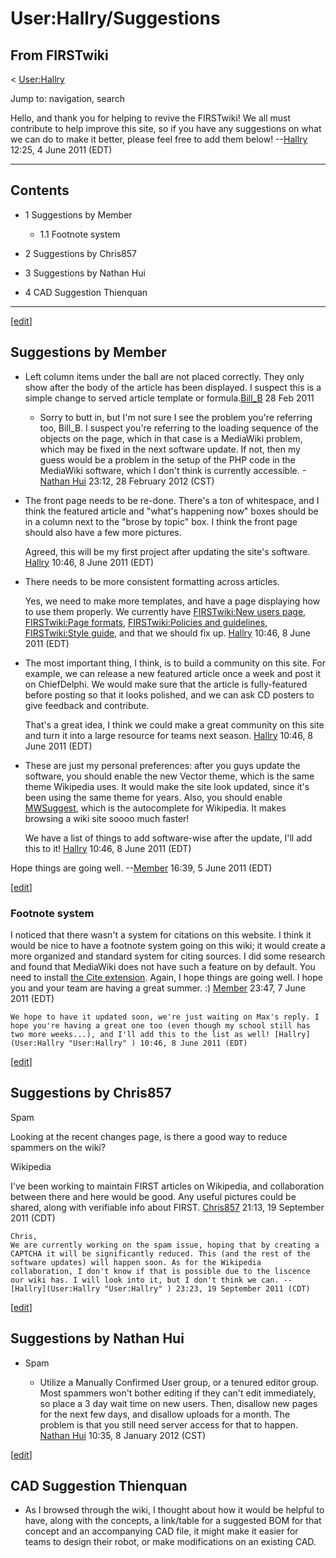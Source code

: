 # User:Hallry/Suggestions

## From FIRSTwiki

< [User:Hallry](User:Hallry "User:Hallry")

Jump to: navigation, search

Hello, and thank you for helping to revive the FIRSTwiki! We all must contribute to help improve this site, so if you have any suggestions on what we can do to make it better, please feel free to add them below! --[Hallry](User:Hallry "User:Hallry") 12:25, 4 June 2011 (EDT)

--------------------------------------------------------------------------------

## Contents

- 1 Suggestions by Member

  - 1.1 Footnote system

- 2 Suggestions by Chris857
- 3 Suggestions by Nathan Hui
- 4 CAD Suggestion Thienquan

--------------------------------------------------------------------------------

[[edit](/index.php?title=User:Hallry/Suggestions&action=edit&section=1 "Edit
section: Suggestions by Member")]

## Suggestions by Member

- Left column items under the ball are not placed correctly. They only show after the body of the article has been displayed. I suspect this is a simple change to served article template or formula.[Bill_B](User:Bill_B "User:Bill B") 28 Feb 2011 

  - Sorry to butt in, but I'm not sure I see the problem you're referring too, Bill_B. I suspect you're referring to the loading sequence of the objects on the page, which in that case is a MediaWiki problem, which may be fixed in the next software update. If not, then my guess would be a problem in the setup of the PHP code in the MediaWiki software, which I don't think is currently accessible. -[Nathan Hui](User:Nathan_Hui "User:Nathan Hui") 23:12, 28 February 2012 (CST)

- The front page needs to be re-done. There's a ton of whitespace, and I think the featured article and "what's happening now" boxes should be in a column next to the "brose by topic" box. I think the front page should also have a few more pictures.

  Agreed, this will be my first project after updating the site's software. [Hallry](User:Hallry "User:Hallry") 10:46, 8 June 2011 (EDT)

- There needs to be more consistent formatting across articles.

  Yes, we need to make more templates, and have a page displaying how to use them properly. We currently have [FIRSTwiki:New users page](FIRSTwiki:New_users_page "FIRSTwiki:New users page"), [FIRSTwiki:Page formats](FIRSTwiki:Page_formats "FIRSTwiki:Page formats"), [FIRSTwiki:Policies and guidelines](FIRSTwiki:Policies_and_guidelines "FIRSTwiki:Policies and guidelines"), [FIRSTwiki:Style guide](FIRSTwiki:Style_guide "FIRSTwiki:Style guide"), and that we should fix up. [Hallry](User:Hallry "User:Hallry") 10:46, 8 June 2011 (EDT)

- The most important thing, I think, is to build a community on this site. For example, we can release a new featured article once a week and post it on ChiefDelphi. We would make sure that the article is fully-featured before posting so that it looks polished, and we can ask CD posters to give feedback and contribute.

  That's a great idea, I think we could make a great community on this site and turn it into a large resource for teams next season. [Hallry](User:Hallry "User:Hallry") 10:46, 8 June 2011 (EDT)

- These are just my personal preferences: after you guys update the software, you should enable the new Vector theme, which is the same theme Wikipedia uses. It would make the site look updated, since it's been using the same theme for years. Also, you should enable [MWSuggest](http://www.mediawiki.org/wiki/Manual:$wgEnableMWSuggest "http://www.mediawiki.org/wiki/Manual:$wgEnableMWSuggest"), which is the autocomplete for Wikipedia. It makes browsing a wiki site soooo much faster!

  We have a list of things to add software-wise after the update, I'll add this to it! [Hallry](User:Hallry "User:Hallry") 10:46, 8 June 2011 (EDT)

Hope things are going well. --[Member](User:Member "User:Member") 16:39, 5 June 2011 (EDT)

[[edit](/index.php?title=User:Hallry/Suggestions&action=edit&section=2 "Edit
section: Footnote system")]

### Footnote system

I noticed that there wasn't a system for citations on this website. I think it would be nice to have a footnote system going on this wiki; it would create a more organized and standard system for citing sources. I did some research and found that MediaWiki does not have such a feature on by default. You need to install [the Cite extension](http://www.mediawiki.org/wiki/Extension:Cite "http://www.mediawiki.org/wiki/Extension:Cite"). Again, I hope things are going well. I hope you and your team are having a great summer. :) [Member](User:Member "User:Member") 23:47, 7 June 2011 (EDT)

```
We hope to have it updated soon, we're just waiting on Max's reply. I hope you're having a great one too (even though my school still has two more weeks...), and I'll add this to the list as well! [Hallry](User:Hallry "User:Hallry" ) 10:46, 8 June 2011 (EDT) 
```

[[edit](/index.php?title=User:Hallry/Suggestions&action=edit&section=3 "Edit
section: Suggestions by Chris857")]

## Suggestions by Chris857

Spam

Looking at the recent changes page, is there a good way to reduce spammers on the wiki?

Wikipedia

I've been working to maintain FIRST articles on Wikipedia, and collaboration between there and here would be good. Any useful pictures could be shared, along with verifiable info about FIRST. [Chris857](User:Chris857 "User:Chris857") 21:13, 19 September 2011 (CDT)

```
Chris, 
We are currently working on the spam issue, hoping that by creating a CAPTCHA it will be significantly reduced. This (and the rest of the software updates) will happen soon. As for the Wikipedia collaboration, I don't know if that is possible due to the liscence our wiki has. I will look into it, but I don't think we can. --[Hallry](User:Hallry "User:Hallry" ) 23:23, 19 September 2011 (CDT) 
```

[[edit](/index.php?title=User:Hallry/Suggestions&action=edit&section=4 "Edit
section: Suggestions by Nathan Hui")]

## Suggestions by Nathan Hui

- Spam 

  - Utilize a Manually Confirmed User group, or a tenured editor group. Most spammers won't bother editing if they can't edit immediately, so place a 3 day wait time on new users. Then, disallow new pages for the next few days, and disallow uploads for a month. The problem is that you still need server access for that to happen. [Nathan Hui](User:Nathan_Hui "User:Nathan Hui") 10:35, 8 January 2012 (CST)

[[edit](/index.php?title=User:Hallry/Suggestions&action=edit&section=5 "Edit
section: CAD Suggestion Thienquan")]

## CAD Suggestion Thienquan

- As I browsed through the wiki, I thought about how it would be helpful to have, along with the concepts, a link/table for a suggested BOM for that concept and an accompanying CAD file, it might make it easier for teams to design their robot, or make modifications on an existing CAD.
